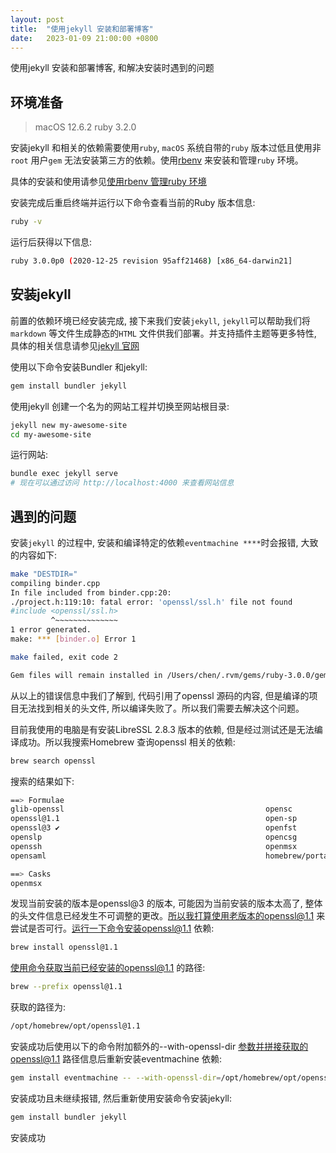 ```yaml
---
layout: post
title:  "使用jekyll 安装和部署博客"
date:   2023-01-09 21:00:00 +0800
---
```

使用jekyll 安装和部署博客, 和解决安装时遇到的问题

## 环境准备

> macOS 12.6.2
> ruby 3.2.0

安装jekyll 和相关的依赖需要使用`ruby`, `macOS` 系统自带的`ruby` 版本过低且使用非`root` 用户`gem` 无法安装第三方的依赖。使用[rbenv](https://github.com/rbenv/rbenv) 来安装和管理`ruby` 环境。

具体的安装和使用请参见[使用rbenv 管理ruby 环境](/2023/01/21/rbenv)

安装完成后重启终端并运行以下命令查看当前的Ruby 版本信息:

```bash
ruby -v
```

运行后获得以下信息:

```bash
ruby 3.0.0p0 (2020-12-25 revision 95aff21468) [x86_64-darwin21]
```

## 安装jekyll

前置的依赖环境已经安装完成, 接下来我们安装`jekyll`, `jekyll`可以帮助我们将`markdown` 等文件生成静态的`HTML` 文件供我们部署。并支持插件主题等更多特性, 具体的相关信息请参见[jekyll 官网](https://jekyllrb.com/)

使用以下命令安装Bundler 和jekyll:

```bash
gem install bundler jekyll
```

使用jekyll 创建一个名为的网站工程并切换至网站根目录:

```bash
jekyll new my-awesome-site
cd my-awesome-site
```

运行网站:

```bash
bundle exec jekyll serve
# 现在可以通过访问 http://localhost:4000 来查看网站信息
```

## 遇到的问题

安装`jekyll` 的过程中, 安装和编译特定的依赖`eventmachine ****`时会报错, 大致的内容如下:

```bash
make "DESTDIR="
compiling binder.cpp
In file included from binder.cpp:20:
./project.h:119:10: fatal error: 'openssl/ssl.h' file not found
#include <openssl/ssl.h>
         ^~~~~~~~~~~~~~~
1 error generated.
make: *** [binder.o] Error 1

make failed, exit code 2

Gem files will remain installed in /Users/chen/.rvm/gems/ruby-3.0.0/gems/eventmachine-1.2.7 for inspection.
```

从以上的错误信息中我们了解到, 代码引用了openssl 源码的内容, 但是编译的项目无法找到相关的头文件, 所以编译失败了。所以我们需要去解决这个问题。

目前我使用的电脑是有安装LibreSSL 2.8.3 版本的依赖, 但是经过测试还是无法编译成功。所以我搜索Homebrew 查询openssl 相关的依赖:

```bash
brew search openssl
```

搜索的结果如下:

```bash
==> Formulae
glib-openssl                                             opensc
openssl@1.1                                              open-sp
openssl@3 ✔                                              openfst
openslp                                                  opencsg
openssh                                                  openmsx
opensaml                                                 homebrew/portable-ruby/portable-openssl

==> Casks
openmsx
```

发现当前安装的版本是openssl@3 的版本, 可能因为当前安装的版本太高了, 整体的头文件信息已经发生不可调整的更改。所以我打算使用老版本的openssl@1.1 来尝试是否可行。运行一下命令安装openssl@1.1 依赖:

```bash
brew install openssl@1.1
```

使用命令获取当前已经安装的openssl@1.1 的路径:

```bash
brew --prefix openssl@1.1
```

获取的路径为:

```bash
/opt/homebrew/opt/openssl@1.1
```

安装成功后使用以下的命令附加额外的--with-openssl-dir 参数并拼接获取的openssl@1.1 路径信息后重新安装eventmachine 依赖:

```bash
gem install eventmachine -- --with-openssl-dir=/opt/homebrew/opt/openssl@1.1
```

安装成功且未继续报错, 然后重新使用安装命令安装jekyll:

```bash
gem install bundler jekyll
```

安装成功
